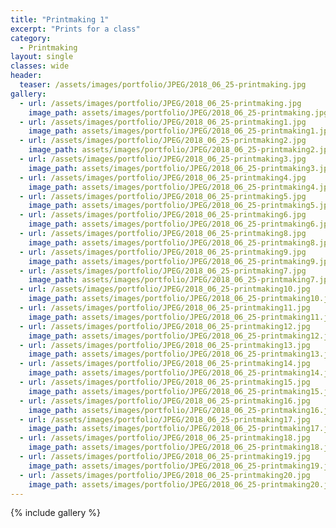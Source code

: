 ```yaml
---
title: "Printmaking 1"
excerpt: "Prints for a class"
category:
  - Printmaking
layout: single
classes: wide
header:
  teaser: /assets/images/portfolio/JPEG/2018_06_25-printmaking.jpg
gallery:
  - url: /assets/images/portfolio/JPEG/2018_06_25-printmaking.jpg
    image_path: assets/images/portfolio/JPEG/2018_06_25-printmaking.jpg
  - url: /assets/images/portfolio/JPEG/2018_06_25-printmaking1.jpg
    image_path: assets/images/portfolio/JPEG/2018_06_25-printmaking1.jpg
  - url: /assets/images/portfolio/JPEG/2018_06_25-printmaking2.jpg
    image_path: assets/images/portfolio/JPEG/2018_06_25-printmaking2.jpg
  - url: /assets/images/portfolio/JPEG/2018_06_25-printmaking3.jpg
    image_path: assets/images/portfolio/JPEG/2018_06_25-printmaking3.jpg
  - url: /assets/images/portfolio/JPEG/2018_06_25-printmaking4.jpg
    image_path: assets/images/portfolio/JPEG/2018_06_25-printmaking4.jpg
  - url: /assets/images/portfolio/JPEG/2018_06_25-printmaking5.jpg
    image_path: assets/images/portfolio/JPEG/2018_06_25-printmaking5.jpg
  - url: /assets/images/portfolio/JPEG/2018_06_25-printmaking6.jpg
    image_path: assets/images/portfolio/JPEG/2018_06_25-printmaking6.jpg
  - url: /assets/images/portfolio/JPEG/2018_06_25-printmaking8.jpg
    image_path: assets/images/portfolio/JPEG/2018_06_25-printmaking8.jpg
  - url: /assets/images/portfolio/JPEG/2018_06_25-printmaking9.jpg
    image_path: assets/images/portfolio/JPEG/2018_06_25-printmaking9.jpg
  - url: /assets/images/portfolio/JPEG/2018_06_25-printmaking7.jpg
    image_path: assets/images/portfolio/JPEG/2018_06_25-printmaking7.jpg
  - url: /assets/images/portfolio/JPEG/2018_06_25-printmaking10.jpg
    image_path: assets/images/portfolio/JPEG/2018_06_25-printmaking10.jpg
  - url: /assets/images/portfolio/JPEG/2018_06_25-printmaking11.jpg
    image_path: assets/images/portfolio/JPEG/2018_06_25-printmaking11.jpg
  - url: /assets/images/portfolio/JPEG/2018_06_25-printmaking12.jpg
    image_path: assets/images/portfolio/JPEG/2018_06_25-printmaking12.jpg
  - url: /assets/images/portfolio/JPEG/2018_06_25-printmaking13.jpg
    image_path: assets/images/portfolio/JPEG/2018_06_25-printmaking13.jpg
  - url: /assets/images/portfolio/JPEG/2018_06_25-printmaking14.jpg
    image_path: assets/images/portfolio/JPEG/2018_06_25-printmaking14.jpg
  - url: /assets/images/portfolio/JPEG/2018_06_25-printmaking15.jpg
    image_path: assets/images/portfolio/JPEG/2018_06_25-printmaking15.jpg
  - url: /assets/images/portfolio/JPEG/2018_06_25-printmaking16.jpg
    image_path: assets/images/portfolio/JPEG/2018_06_25-printmaking16.jpg
  - url: /assets/images/portfolio/JPEG/2018_06_25-printmaking17.jpg
    image_path: assets/images/portfolio/JPEG/2018_06_25-printmaking17.jpg
  - url: /assets/images/portfolio/JPEG/2018_06_25-printmaking18.jpg
    image_path: assets/images/portfolio/JPEG/2018_06_25-printmaking18.jpg
  - url: /assets/images/portfolio/JPEG/2018_06_25-printmaking19.jpg
    image_path: assets/images/portfolio/JPEG/2018_06_25-printmaking19.jpg
  - url: /assets/images/portfolio/JPEG/2018_06_25-printmaking20.jpg
    image_path: assets/images/portfolio/JPEG/2018_06_25-printmaking20.jpg
---
```


{% include gallery %}
